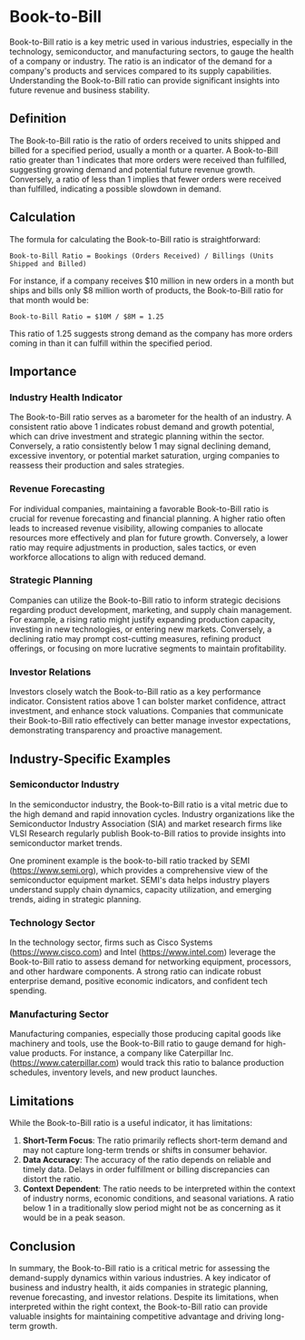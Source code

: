 # Book-to-Bill

Book-to-Bill ratio is a key metric used in various industries, especially in the technology, semiconductor, and manufacturing sectors, to gauge the health of a company or industry. The ratio is an indicator of the demand for a company's products and services compared to its supply capabilities. Understanding the Book-to-Bill ratio can provide significant insights into future revenue and business stability.

## Definition

The Book-to-Bill ratio is the ratio of orders received to units shipped and billed for a specified period, usually a month or a quarter. A Book-to-Bill ratio greater than 1 indicates that more orders were received than fulfilled, suggesting growing demand and potential future revenue growth. Conversely, a ratio of less than 1 implies that fewer orders were received than fulfilled, indicating a possible slowdown in demand.

## Calculation

The formula for calculating the Book-to-Bill ratio is straightforward:

```
Book-to-Bill Ratio = Bookings (Orders Received) / Billings (Units Shipped and Billed)
```

For instance, if a company receives $10 million in new orders in a month but ships and bills only $8 million worth of products, the Book-to-Bill ratio for that month would be:

```
Book-to-Bill Ratio = $10M / $8M = 1.25
```

This ratio of 1.25 suggests strong demand as the company has more orders coming in than it can fulfill within the specified period.

## Importance

### Industry Health Indicator

The Book-to-Bill ratio serves as a barometer for the health of an industry. A consistent ratio above 1 indicates robust demand and growth potential, which can drive investment and strategic planning within the sector. Conversely, a ratio consistently below 1 may signal declining demand, excessive inventory, or potential market saturation, urging companies to reassess their production and sales strategies.

### Revenue Forecasting

For individual companies, maintaining a favorable Book-to-Bill ratio is crucial for revenue forecasting and financial planning. A higher ratio often leads to increased revenue visibility, allowing companies to allocate resources more effectively and plan for future growth. Conversely, a lower ratio may require adjustments in production, sales tactics, or even workforce allocations to align with reduced demand.

### Strategic Planning

Companies can utilize the Book-to-Bill ratio to inform strategic decisions regarding product development, marketing, and supply chain management. For example, a rising ratio might justify expanding production capacity, investing in new technologies, or entering new markets. Conversely, a declining ratio may prompt cost-cutting measures, refining product offerings, or focusing on more lucrative segments to maintain profitability.

### Investor Relations

Investors closely watch the Book-to-Bill ratio as a key performance indicator. Consistent ratios above 1 can bolster market confidence, attract investment, and enhance stock valuations. Companies that communicate their Book-to-Bill ratio effectively can better manage investor expectations, demonstrating transparency and proactive management.

## Industry-Specific Examples

### Semiconductor Industry

In the semiconductor industry, the Book-to-Bill ratio is a vital metric due to the high demand and rapid innovation cycles. Industry organizations like the Semiconductor Industry Association (SIA) and market research firms like VLSI Research regularly publish Book-to-Bill ratios to provide insights into semiconductor market trends.

One prominent example is the book-to-bill ratio tracked by SEMI (https://www.semi.org), which provides a comprehensive view of the semiconductor equipment market. SEMI's data helps industry players understand supply chain dynamics, capacity utilization, and emerging trends, aiding in strategic planning.

### Technology Sector

In the technology sector, firms such as Cisco Systems (https://www.cisco.com) and Intel (https://www.intel.com) leverage the Book-to-Bill ratio to assess demand for networking equipment, processors, and other hardware components. A strong ratio can indicate robust enterprise demand, positive economic indicators, and confident tech spending.

### Manufacturing Sector

Manufacturing companies, especially those producing capital goods like machinery and tools, use the Book-to-Bill ratio to gauge demand for high-value products. For instance, a company like Caterpillar Inc. (https://www.caterpillar.com) would track this ratio to balance production schedules, inventory levels, and new product launches.

## Limitations

While the Book-to-Bill ratio is a useful indicator, it has limitations:

1. **Short-Term Focus**: The ratio primarily reflects short-term demand and may not capture long-term trends or shifts in consumer behavior.
2. **Data Accuracy**: The accuracy of the ratio depends on reliable and timely data. Delays in order fulfillment or billing discrepancies can distort the ratio.
3. **Context Dependent**: The ratio needs to be interpreted within the context of industry norms, economic conditions, and seasonal variations. A ratio below 1 in a traditionally slow period might not be as concerning as it would be in a peak season.

## Conclusion

In summary, the Book-to-Bill ratio is a critical metric for assessing the demand-supply dynamics within various industries. A key indicator of business and industry health, it aids companies in strategic planning, revenue forecasting, and investor relations. Despite its limitations, when interpreted within the right context, the Book-to-Bill ratio can provide valuable insights for maintaining competitive advantage and driving long-term growth.